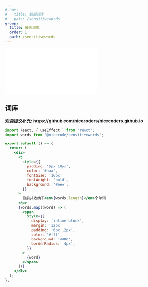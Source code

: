 ```yaml
---
# nav:
#   title: 敏感词库
#   path: /sensitivewords
group:
  title: 敏感词库
  order: 1
  path: /sensitivewords
---
```


<embed src="../README.md"></embed>

## 词库

<Alert type="info">
  <strong>欢迎提交补充: <a>https://github.com/nicecoders/nicecoders.github.io</a></strong>
</Alert>

```jsx
import React, { useEffect } from 'react';
import words from '@nicecode/sensitivewords';

export default () => {
  return (
    <div>
      <p
        style={{
          padding: '5px 10px',
          color: '#aaa',
          fontSize: '16px',
          fontWeight: 'bold',
          background: '#eee',
        }}
      >
        目前共收纳了<em>{words.length}</em>个单词
      </p>
      {words.map((word) => (
        <span
          style={{
            display: 'inline-block',
            margin: '12px',
            padding: '6px 12px',
            color: '#fff',
            background: '#000',
            borderRadius: '4px',
          }}
        >
          {word}
        </span>
      ))}
    </div>
  );
};
```
